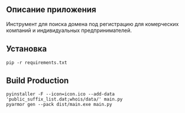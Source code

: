 ## Описание приложения
Инструмент для поиска домена под регистрацию для комерческих компаний и индивидуальных предпринимателей.

## Установка
```shell
pip -r requirements.txt
```

## Build Production
```shell
pyinstaller -F --icon=icon.ico --add-data 'public_suffix_list.dat;whois/data/' main.py
pyarmor gen --pack dist/main.exe main.py 

```
